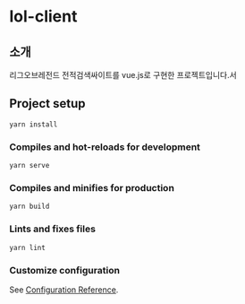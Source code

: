 # lol-client

## 소개
리그오브레전드 전적검색싸이트를 vue.js로 구현한 프로젝트입니다.서

## Project setup
```
yarn install
```

### Compiles and hot-reloads for development
```
yarn serve
```

### Compiles and minifies for production
```
yarn build
```

### Lints and fixes files
```
yarn lint
```

### Customize configuration
See [Configuration Reference](https://cli.vuejs.org/config/).

